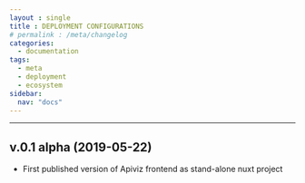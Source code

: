 ```yaml
---
layout : single 
title : DEPLOYMENT CONFIGURATIONS
# permalink : /meta/changelog
categories:
  - documentation
tags:
  - meta
  - deployment
  - ecosystem
sidebar:
  nav: "docs"
---
```


-----



## v.0.1 alpha (2019-05-22)

- First published version of Apiviz frontend as stand-alone nuxt project